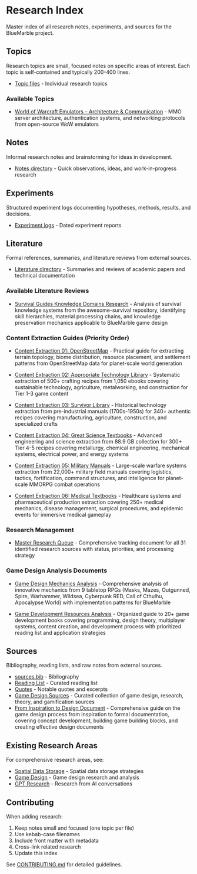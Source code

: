 # Research Index

Master index of all research notes, experiments, and sources for the BlueMarble project.

## Topics

Research topics are small, focused notes on specific areas of interest. Each topic is self-contained
and typically 200-400 lines.

- [Topic files](topics/) - Individual research topics

### Available Topics

- [World of Warcraft Emulators – Architecture & Communication](topics/wow-emulator-architecture-networking.md) -
  MMO server architecture, authentication systems, and networking protocols from open-source WoW emulators

## Notes

Informal research notes and brainstorming for ideas in development.

- [Notes directory](notes/) - Quick observations, ideas, and work-in-progress research

## Experiments

Structured experiment logs documenting hypotheses, methods, results, and decisions.

- [Experiment logs](experiments/) - Dated experiment reports

## Literature

Formal references, summaries, and literature reviews from external sources.

- [Literature directory](literature/) - Summaries and reviews of academic papers and technical documentation

### Available Literature Reviews

- [Survival Guides Knowledge Domains Research](literature/survival-guides-knowledge-domains-research.md) - 
  Analysis of survival knowledge systems from the awesome-survival repository, identifying skill hierarchies, 
  material processing chains, and knowledge preservation mechanics applicable to BlueMarble game design

### Content Extraction Guides (Priority Order)

- [Content Extraction 01: OpenStreetMap](literature/survival-content-extraction-01-openstreetmap.md) - 
  Practical guide for extracting terrain topology, biome distribution, resource placement, and settlement patterns 
  from OpenStreetMap data for planet-scale world generation
  
- [Content Extraction 02: Appropriate Technology Library](literature/survival-content-extraction-02-appropriate-technology.md) - 
  Systematic extraction of 500+ crafting recipes from 1,050 ebooks covering sustainable technology, agriculture, 
  metalworking, and construction for Tier 1-3 game content
  
- [Content Extraction 03: Survivor Library](literature/survival-content-extraction-03-survivor-library.md) - 
  Historical technology extraction from pre-industrial manuals (1700s-1950s) for 340+ authentic recipes covering 
  manufacturing, agriculture, construction, and specialized crafts

- [Content Extraction 04: Great Science Textbooks](literature/survival-content-extraction-04-great-science-textbooks.md) - 
  Advanced engineering and science extraction from 88.9 GB collection for 300+ Tier 4-5 recipes covering metallurgy, 
  chemical engineering, mechanical systems, electrical power, and energy systems

- [Content Extraction 05: Military Manuals](literature/survival-content-extraction-05-military-manuals.md) - 
  Large-scale warfare systems extraction from 22,000+ military field manuals covering logistics, tactics, fortification, 
  command structures, and intelligence for planet-scale MMORPG combat operations

- [Content Extraction 06: Medical Textbooks](literature/survival-content-extraction-06-medical-textbooks.md) - 
  Healthcare systems and pharmaceutical production extraction covering 250+ medical mechanics, disease management, 
  surgical procedures, and epidemic events for immersive medical gameplay

### Research Management

- [Master Research Queue](literature/master-research-queue.md) - 
  Comprehensive tracking document for all 31 identified research sources with status, priorities, and processing strategy

### Game Design Analysis Documents

- [Game Design Mechanics Analysis](literature/game-design-mechanics-analysis.md) - 
  Comprehensive analysis of innovative mechanics from 9 tabletop RPGs (Masks, Mazes, Outgunned, Spire, Warhammer, 
  Wildsea, Cyberpunk RED, Call of Cthulhu, Apocalypse World) with implementation patterns for BlueMarble
  
- [Game Development Resources Analysis](literature/game-development-resources-analysis.md) - 
  Organized guide to 20+ game development books covering programming, design theory, multiplayer systems, 
  content creation, and development process with prioritized reading list and application strategies

## Sources

Bibliography, reading lists, and raw notes from external sources.

- [sources.bib](sources/sources.bib) - Bibliography
- [Reading List](sources/reading-list.md) - Curated reading list
- [Quotes](sources/quotes.md) - Notable quotes and excerpts
- [Game Design Sources](game-design/game-sources.md) - Curated collection of game design, research, theory,
  and gamification sources
- [From Inspiration to Design Document](game-design/step-1-foundation/from-inspiration-to-design-document.md) - 
  Comprehensive guide on the game design process from inspiration to formal documentation, covering concept development,
  building game building blocks, and creating effective design documents

## Existing Research Areas

For comprehensive research areas, see:

- [Spatial Data Storage](spatial-data-storage/) - Spatial data storage strategies
- [Game Design](game-design/) - Game design research and analysis
- [GPT Research](gpt-research/) - Research from AI conversations

## Contributing

When adding research:

1. Keep notes small and focused (one topic per file)
2. Use kebab-case filenames
3. Include front matter with metadata
4. Cross-link related research
5. Update this index

See [CONTRIBUTING.md](../CONTRIBUTING.md) for detailed guidelines.
